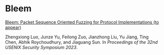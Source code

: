 # Bleem
[Bleem: Packet Sequence Oriented Fuzzing for Protocol Implementations (to appear)](http://wingtecher.com/themes/WingTecherResearch/assets/papers/Security23.pdf)

Zhengxiong Luo,  Junze Yu, Feilong Zuo, Jianzhong Liu, Yu Jiang, Ting Chen, Abhik Roychoudhury, and Jiaguang Sun.
In *Proceedings of the 32nd USENIX Security Symposium 2023*.
